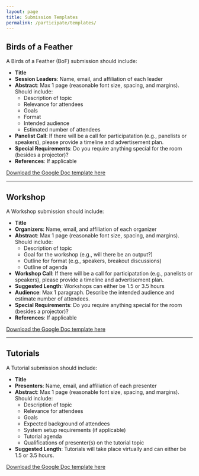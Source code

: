 ```yaml
---
layout: page
title: Submission Templates
permalink: /participate/templates/
---
```


## Birds of a Feather

A Birds of a Feather (BoF) submission should include:

- **Title**
- **Session Leaders**: Name, email, and affiliation of each leader
- **Abstract**: Max 1 page (reasonable font size, spacing, and margins). Should include:
  - Description of topic
  - Relevance for attendees
  - Goals
  - Format
  - Intended audience
  - Estimated number of attendees
- **Panelist Call**: If there will be a call for participatation (e.g., panelists or speakers), please provide a timeline and advertisement plan.
- **Special Requirements**: Do you require anything special for the room (besides a projector)?
- **References**: If applicable

[Download the Google Doc template here](https://docs.google.com/document/d/11SKEEK6M6Id3TY_AxzcW5jVbPJ-kJ70hl1x8VjPMMN8/)

------

## Workshop

A Workshop submission should include:

- **Title**
- **Organizers**: Name, email, and affiliation of each organizer
- **Abstract**: Max 1 page (reasonable font size, spacing, and margins). Should include:
  - Description of topic
  - Goal for the workshop (e.g., will there be an output?)
  - Outline for format (e.g., speakers, breakout discussions)
  - Outline of agenda
- **Workshop Call**: If there will be a call for participatation (e.g., panelists or speakers), please provide a timeline and advertisement plan.
- **Suggested Length**: Workshops can either be 1.5 or 3.5 hours
- **Audience**: Max 1 paragraph. Describe the intended audience and estimate number of attendees.
- **Special Requirements**: Do you require anything special for the room (besides a projector)?
- **References**: If applicable

[Download the Google Doc template here](https://docs.google.com/document/d/1YWmbOPi5A0vYpTZ4uhd7_wmwamcdVjxWgnX4-FAQQYE/)

------

## Tutorials

A Tutorial submission should include:

- **Title**
- **Presenters**: Name, email, and affiliation of each presenter
- **Abstract**: Max 1 page (reasonable font size, spacing, and margins). Should include:
  - Description of topic
  - Relevance for attendees
  - Goals
  - Expected background of attendees
  - System setup requirements (if applicable)
  - Tutorial agenda
  - Qualifications of presenter(s) on the tutorial topic
- **Suggested Length**: Tutorials will take place virtually and can either be 1.5 or 3.5 hours.

[Download the Google Doc template here](https://docs.google.com/document/d/1wCjYXCOtgWZg8WOfItcAx3N2dJg7mKGEymAi2tpywbA/)
